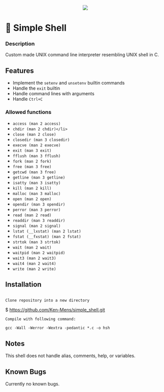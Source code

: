 <p align="center">
<img src="https://cdn.shopify.com/s/files/1/0204/4104/products/20180517-20180517-P1260614_600x.jpg?v=1528506358">
</p>

# :shell: Simple Shell

### Description ###
Custom made UNIX command line interpreter resembling UNIX shell in C.

## Features
* Implement the `setenv` and `unsetenv` builtin commands
* Handle the `exit` builtin
* Handle command lines with arguments
* Handle `Ctrl+C`

### Allowed functions 
* `access (man 2 access)`
* `chdir (man 2 chdir)</li>`
* `close (man 2 close)`
* `closedir (man 3 closedir)`
* `execve (man 2 execve)`
* `exit (man 3 exit)`
* `fflush (man 3 fflush)`
* `fork (man 2 fork)`
* `free (man 3 free)`
* `getcwd (man 3 free)`
* `getline (man 3 getline)`
* `isatty (man 3 isatty)`
* `kill (man 2 kill)`
* `malloc (man 3 malloc)`
* `open (man 2 open)`
* `opendir (man 3 opendir)`
* `perror (man 3 perror)`
* `read (man 2 read)`
* `readdir (man 3 readdir)`
* `signal (man 2 signal)`
* `lstat (__lxstat) (man 2 lstat)`
* `fstat (__fxstat) (man 2 fstat)`
* `strtok (man 3 strtok)`
* `wait (man 2 wait)`
* `waitpid (man 2 waitpid)`
* `wait3 (man 2 wait3)`
* `wait4 (man 2 wait4)`
* `write (man 2 write)`

## Installation

````

Clone repository into a new directory

````
$ https://github.com/Ken-Mens/simple_shell.git
````
Compile with following command:
````

````
gcc -Wall -Werror -Wextra -pedantic *.c -o hsh
````

## Notes
This shell does not handle alias, comments, help, or variables.

## Known Bugs
Currently no known bugs.
